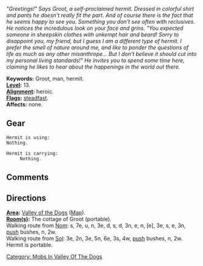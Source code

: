 *"Greetings!" Says Groot, a self-proclaimed hermit. Dressed in colorful
shirt and pants he doesn't really fit the part. And of course there is
the fact that he seems happy to see you. Something you don't see often
with reclusives. He notices the incredulous look on your face and grins.
"You expected someone in sheepskin clothes with unkempt hair and beard!
Sorry to disappoint you, my friend, but I guess I am a different type of
hermit. I prefer the smell of nature around me, and like to ponder the
questions of life as much as any other misanthrope... But I don't
believe it should cut into my personal living standards!" He invites you
to spend some time here, claiming he likes to hear about the happenings
in the world out there.*

**Keywords:** Groot, man, hermit.  
**[Level](Level "wikilink"):** 13.  
**[Alignment](Alignment "wikilink"):** heroic.  
**[Flags](:Category:_Mob_Types "wikilink"):**
[steadfast](Sentinel_Mobs "wikilink").  
**Affects:** none.  

## Gear

`Hermit is using:`  
`Nothing.`

`Hermit is carrying:`  
`     Nothing.`

## Comments

## Directions

**[Area](:Category:_Areas "wikilink"):** [Valley of the
Dogs](:Category:_Valley_Of_The_Dogs "wikilink")
([Map](Valley_Of_The_Dogs_Map "wikilink")).  
**[Room(s)](:Category:_Rooms "wikilink"):** The cottage of Groot
(portable).  
Walking route from [Nom](Nom "wikilink"): s, 7e, u, n, 3e, d, s, d, 3n,
e, n, \[e\], 3e, s, e, 3n, [push](Push "wikilink") bushes, n, 2w.  
Walking route from [Sol](Sol "wikilink"): 3e, 2n, 3e, 5n, 6e, 3s, 4w,
[push](Push "wikilink") bushes, n, 2w.  
Hermit is portable.

[Category: Mobs In Valley Of The
Dogs](Category:_Mobs_In_Valley_Of_The_Dogs "wikilink")
